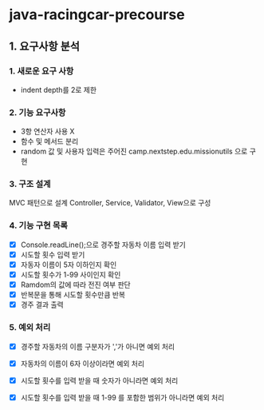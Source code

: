 # java-racingcar-precourse

## 1. 요구사항 분석

### 1. 새로운 요구 사항

- indent depth를 2로 제한

### 2. 기능 요구사항

- 3항 연산자 사용 X
- 함수 및 메서드 분리
- random 값 및 사용자 입력은 주어진 camp.nextstep.edu.missionutils 으로 구현

### 3. 구조 설계

MVC 패턴으로 설계
Controller, Service, Validator, View으로 구성

### 4. 기능 구현 목록

- [x] Console.readLine();으로 경주할 자동차 이름 입력 받기
- [x] 시도할 횟수 입력 받기
- [x] 자동자 이름이 5자 이하인지 확인
- [x] 시도할 횟수가 1-99 사이인지 확인
- [x] Ramdom의 값에 따라 전진 여부 판단
- [x] 반복문을 통해 시도할 횟수만큼 반복
- [x] 경주 결과 출력

### 5. 예외 처리

- [x] 경주할 자동차의 이름 구분자가 ','가 아니면 예외 처리
- [x] 자동차의 이름이 6자 이상이라면 예외 처리
- [x] 시도할 횟수를 입력 받을 때 숫자가 아니라면 예외 처리
- [x] 시도할 횟수를 입력 받을 때 1-99 를 포함한 범위가 아니라면 예외 처리

